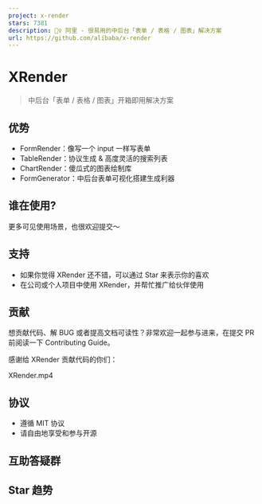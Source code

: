 ```yaml
---
project: x-render
stars: 7381
description: 🚴‍♀️ 阿里 - 很易用的中后台「表单 / 表格 / 图表」解决方案
url: https://github.com/alibaba/x-render
---
```


XRender
=======

> 中后台「表单 / 表格 / 图表」开箱即用解决方案

优势
--

-   FormRender：像写一个 input 一样写表单
-   TableRender：协议生成 & 高度灵活的搜索列表
-   ChartRender：傻瓜式的图表绘制库
-   FormGenerator：中后台表单可视化搭建生成利器

谁在使用?
-----

更多可见使用场景，也很欢迎提交～

支持
--

-   如果你觉得 XRender 还不错，可以通过 Star 来表示你的喜欢
-   在公司或个人项目中使用 XRender，并帮忙推广给伙伴使用

贡献
--

想贡献代码、解 BUG 或者提高文档可读性？非常欢迎一起参与进来，在提交 PR 前阅读一下 Contributing Guide。

感谢给 XRender 贡献代码的你们：

  
XRender.mp4

协议
--

-   遵循 MIT 协议
-   请自由地享受和参与开源

互助答疑群
-----

Star 趋势
-------
